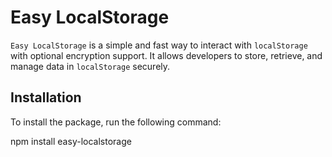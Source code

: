 # Easy LocalStorage

`Easy LocalStorage` is a simple and fast way to interact with `localStorage` with optional encryption support. It allows developers to store, retrieve, and manage data in `localStorage` securely.

## Installation

To install the package, run the following command:


npm install easy-localstorage
